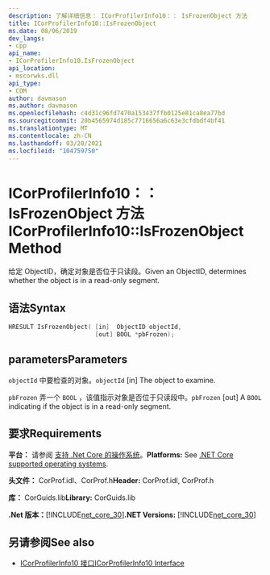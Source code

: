 ```yaml
---
description: 了解详细信息： ICorProfilerInfo10：： IsFrozenObject 方法
title: ICorProfilerInfo10::IsFrozenObject
ms.date: 08/06/2019
dev_langs:
- cpp
api_name:
- ICorProfilerInfo10.IsFrozenObject
api_location:
- mscorwks.dll
api_type:
- COM
author: davmason
ms.author: davmason
ms.openlocfilehash: c4d31c96fd7470a153437ffb0125e81ca8ea77bd
ms.sourcegitcommit: 20b4565974d185c7716656a6c63e3cfdbdf4bf41
ms.translationtype: MT
ms.contentlocale: zh-CN
ms.lasthandoff: 03/20/2021
ms.locfileid: "104759750"
---
```

# <a name="icorprofilerinfo10isfrozenobject-method"></a><span data-ttu-id="f152b-103">ICorProfilerInfo10：： IsFrozenObject 方法</span><span class="sxs-lookup"><span data-stu-id="f152b-103">ICorProfilerInfo10::IsFrozenObject Method</span></span>

<span data-ttu-id="f152b-104">给定 ObjectID，确定对象是否位于只读段。</span><span class="sxs-lookup"><span data-stu-id="f152b-104">Given an ObjectID, determines whether the object is in a read-only segment.</span></span>

## <a name="syntax"></a><span data-ttu-id="f152b-105">语法</span><span class="sxs-lookup"><span data-stu-id="f152b-105">Syntax</span></span>

```cpp
HRESULT IsFrozenObject( [in]  ObjectID objectId,
                        [out] BOOL *pbFrozen);
```

## <a name="parameters"></a><span data-ttu-id="f152b-106">parameters</span><span class="sxs-lookup"><span data-stu-id="f152b-106">Parameters</span></span>

<span data-ttu-id="f152b-107">`objectId` 中要检查的对象。</span><span class="sxs-lookup"><span data-stu-id="f152b-107">`objectId` [in] The object to examine.</span></span>

<span data-ttu-id="f152b-108">`pbFrozen` 弄一个 `BOOL` ，该值指示对象是否位于只读段中。</span><span class="sxs-lookup"><span data-stu-id="f152b-108">`pbFrozen` [out] A `BOOL` indicating if the object is in a read-only segment.</span></span>

## <a name="requirements"></a><span data-ttu-id="f152b-109">要求</span><span class="sxs-lookup"><span data-stu-id="f152b-109">Requirements</span></span>

<span data-ttu-id="f152b-110">**平台：** 请参阅 [支持 .Net Core 的操作系统](../../../core/install/windows.md?pivots=os-windows)。</span><span class="sxs-lookup"><span data-stu-id="f152b-110">**Platforms:** See [.NET Core supported operating systems](../../../core/install/windows.md?pivots=os-windows).</span></span>

<span data-ttu-id="f152b-111">**头文件：** CorProf.idl、CorProf.h</span><span class="sxs-lookup"><span data-stu-id="f152b-111">**Header:** CorProf.idl, CorProf.h</span></span>

<span data-ttu-id="f152b-112">**库：** CorGuids.lib</span><span class="sxs-lookup"><span data-stu-id="f152b-112">**Library:** CorGuids.lib</span></span>

<span data-ttu-id="f152b-113">**.Net 版本：**[!INCLUDE[net_core_30](../../../../includes/net-core-30-md.md)]</span><span class="sxs-lookup"><span data-stu-id="f152b-113">**.NET Versions:** [!INCLUDE[net_core_30](../../../../includes/net-core-30-md.md)]</span></span>

## <a name="see-also"></a><span data-ttu-id="f152b-114">另请参阅</span><span class="sxs-lookup"><span data-stu-id="f152b-114">See also</span></span>

- [<span data-ttu-id="f152b-115">ICorProfilerInfo10 接口</span><span class="sxs-lookup"><span data-stu-id="f152b-115">ICorProfilerInfo10 Interface</span></span>](icorprofilerinfo10-interface.md)
